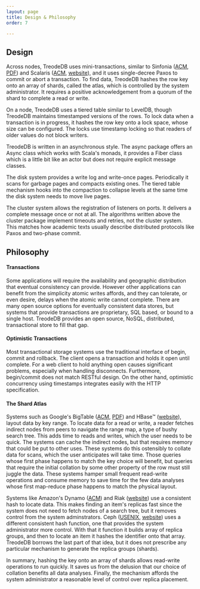 ```yaml
---
layout: page
title: Design & Philosophy
order: 7

---
```


## Design

Across nodes, TreodeDB uses mini-transactions, similar to Sinfonia ([ACM][sinfonia-acm], [PDF][sinfonia-pdf]) and Scalaris ([ACM][scalaris-acm], [website][scalaris-web]), and it uses single-decree Paxos to commit or abort a transaction.  To find data, TreodeDB hashes the row key onto an array of shards, called the atlas, which is controlled by the system administrator.  It requires a positive acknowledgement from a quorum of the shard to complete a read or write.

On a node, TreodeDB uses a tiered table similar to LevelDB, though TreodeDB maintains timestamped versions of the rows.  To lock data when a transaction is in progress, it hashes the row key onto a lock space, whose size can be configured.  The locks use timestamp locking so that readers of older values do not block writers.

TreodeDB is written in an asynchronous style.  The async package offers an Async class which works with Scala's monads, it provides a Fiber class which is a little bit like an actor but does not require explicit message classes.

The disk system provides a write log and write-once pages.  Periodically it scans for garbage pages and compacts existing ones.  The tiered table mechanism hooks into the compaction to collapse levels at the same time the disk system needs to move live pages.

The cluster system allows the registration of listeners on ports.  It delivers a complete message once or not at all.  The algorithms written above the cluster package implement timeouts and retries, not the cluster system.  This matches how academic texts usually describe distributed protocols like Paxos and two-phase commit.



## Philosophy

#### Transactions

Some applications will require the availability and geographic distribution that eventual consistency can provide.  However other applications can benefit from the simplicity atomic writes affords, and they can tolerate, or even desire, delays when the atomic write cannot complete.  There are many open source options for eventually consistent data stores, but systems that provide transactions are proprietary, SQL based, or bound to a single host.  TreodeDB  provides an open source, NoSQL, distributed, transactional store to fill that gap.

#### Optimistic Transactions

Most transactional storage systems use the traditional interface of begin, commit and rollback.  The client opens a transaction and holds it open until complete.  For a web client to hold anything open causes significant problems, especially when handling disconnects.  Furthermore, begin/commit does not match RESTful design.  On the other hand, optimistic concurrency using timestamps integrates easily with the HTTP specification.

#### The Shard Atlas

Systems such as Google's BigTable ([ACM][bigtable-acm], [PDF][bigtable-pdf]) and HBase&trade; ([website][hbase-web]), layout data by key range.  To locate data for a read or write, a reader fetches indirect nodes from peers to navigate the range map, a type of bushy search tree.  This adds time to reads and writes, which the user needs to be quick.  The systems can cache the indirect nodes, but that requires memory that could be put to other uses.  These systems do this ostensibly to collate data for scans, which the user anticipates will take time.  Those queries whose first phase happens to match the key choice will benefit, but queries that require the initial collation by some other property of the row must still juggle the data.  These systems hamper small frequent read-write operations and consume memory to save time for the few data analyses whose first map-reduce phase happens to match the physical layout.

Systems like Amazon's Dynamo ([ACM][dynamo-acm]) and Riak ([website][riak-web]) use a consistent hash to locate data.  This makes finding an item's replicas fast since the system does not need to fetch nodes of a search tree, but it removes control from the system adminstrators.  Ceph ([USENIX][ceph-usenix], [website][ceph-web]) uses a different consistent hash function, one that provides the system administrator more control.  With that it function it builds array of replica groups, and then to locate an item it hashes the identifier onto that array.  TreodeDB borrows the last part of that idea, but it does not prescribe any particular mechanism to generate the replica groups (shards).

In summary, hashing the key onto an array of shards allows read-write operations to run quickly.  It saves us from the delusion that our choice of collation benefits all data analyses.  Finally, the mechanism affords the system administrator a reasonable level of control over replica placement.



[bigtable-acm]: http://dl.acm.org/citation.cfm?id=1365815.1365816 "Bigtable: A Distributed Storage System for Structured Data (ACM Digital Library)"

[bigtable-pdf]: http://research.google.com/archive/bigtable-osdi06.pdf "Bigtable: A Distributed Storage System for Structured Data (PDF)"

[ceph-usenix]: https://www.usenix.org/legacy/event/osdi06/tech/weil.html "Ceph: A Scalable, High-Performance Distributed File System (USENIX)"

[ceph-web]: http://ceph.com/ "Ceph (Website)"

[dynamo-acm]: http://dl.acm.org/citation.cfm?id=1294281 "Dynamo: amazon's highly available key-value store (ACM Digital Library"

[hbase-web]: http://hbase.apache.org "Apache HBase&trade; (Website)"

[riak-web]: http://basho.com/riak/ "Riak (Website)"

[scalaris-acm]: http://dl.acm.org/citation.cfm?id=1411273.1411280 "Scalaris: reliable transactional p2p key/value store (ACM Digital Library)"

[scalaris-web]: https://code.google.com/p/scalaris "Scalaris (Google Code)"

[sinfonia-acm]: http://dl.acm.org/citation.cfm?id=1629087.1629088 "Sinfonia: A new paradigm for building scalable distributed systems (ACM Digital Library)"

[sinfonia-pdf]: http://www.sosp2007.org/papers/sosp064-aguilera.pdf "Sinfonia: A new paradigm for building scalable distributed systems (PDF)"

